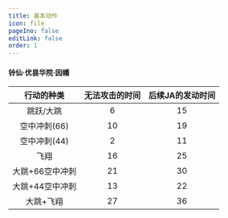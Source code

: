 ```yaml
---
title: 基本动作
icon: file
pageIno: false
editLink: false
order: 1
---
```

#### 铃仙·优昙华院·因幡

|行动的种类|无法攻击的时间|后续JA的发动时间|
|:---:|:---:|:---:|
|跳跃/大跳|6|15|
|空中冲刺(66)|10|19|
|空中冲刺(44)|2|11|
|飞翔|16|25|
|大跳+66空中冲刺|21|30|
|大跳+44空中冲刺|13|22|
|大跳+飞翔|27|36|